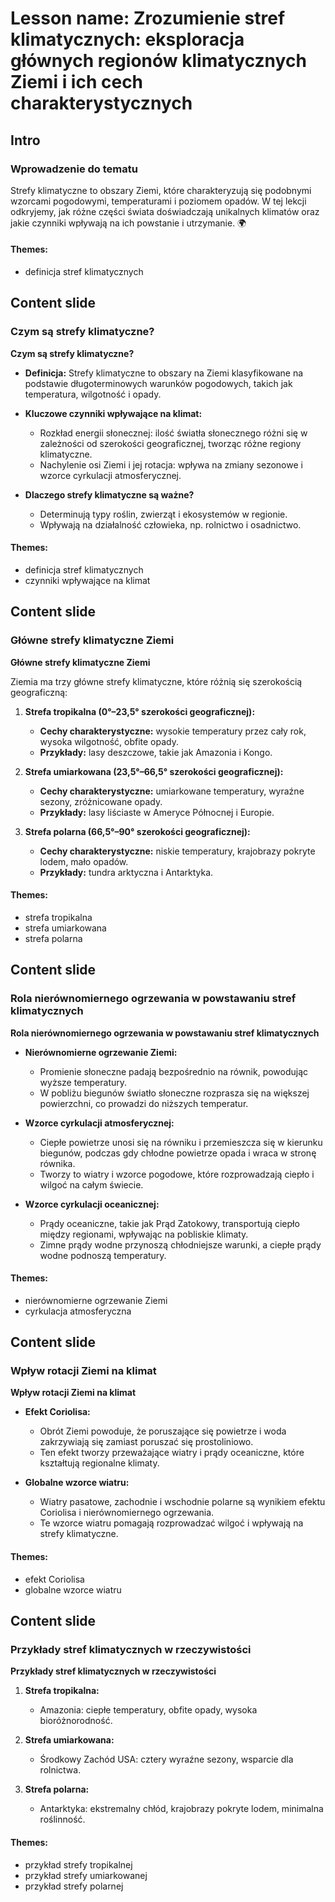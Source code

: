 # Lesson name: Zrozumienie stref klimatycznych: eksploracja głównych regionów klimatycznych Ziemi i ich cech charakterystycznych

## Intro

### Wprowadzenie do tematu

Strefy klimatyczne to obszary Ziemi, które charakteryzują się podobnymi wzorcami pogodowymi, temperaturami i poziomem opadów. W tej lekcji odkryjemy, jak różne części świata doświadczają unikalnych klimatów oraz jakie czynniki wpływają na ich powstanie i utrzymanie. 🌍

#### **Themes:**
- definicja stref klimatycznych

## Content slide

### Czym są strefy klimatyczne?

**Czym są strefy klimatyczne?**

- **Definicja:** Strefy klimatyczne to obszary na Ziemi klasyfikowane na podstawie długoterminowych warunków pogodowych, takich jak temperatura, wilgotność i opady.

- **Kluczowe czynniki wpływające na klimat:**
  - Rozkład energii słonecznej: ilość światła słonecznego różni się w zależności od szerokości geograficznej, tworząc różne regiony klimatyczne.
  - Nachylenie osi Ziemi i jej rotacja: wpływa na zmiany sezonowe i wzorce cyrkulacji atmosferycznej.

- **Dlaczego strefy klimatyczne są ważne?**
  - Determinują typy roślin, zwierząt i ekosystemów w regionie.
  - Wpływają na działalność człowieka, np. rolnictwo i osadnictwo.

#### **Themes:**
- definicja stref klimatycznych
- czynniki wpływające na klimat

## Content slide

### Główne strefy klimatyczne Ziemi

**Główne strefy klimatyczne Ziemi**

Ziemia ma trzy główne strefy klimatyczne, które różnią się szerokością geograficzną:

1. **Strefa tropikalna (0°–23,5° szerokości geograficznej):**
   - **Cechy charakterystyczne:** wysokie temperatury przez cały rok, wysoka wilgotność, obfite opady.
   - **Przykłady:** lasy deszczowe, takie jak Amazonia i Kongo.

2. **Strefa umiarkowana (23,5°–66,5° szerokości geograficznej):**
   - **Cechy charakterystyczne:** umiarkowane temperatury, wyraźne sezony, zróżnicowane opady.
   - **Przykłady:** lasy liściaste w Ameryce Północnej i Europie.

3. **Strefa polarna (66,5°–90° szerokości geograficznej):**
   - **Cechy charakterystyczne:** niskie temperatury, krajobrazy pokryte lodem, mało opadów.
   - **Przykłady:** tundra arktyczna i Antarktyka.

#### **Themes:**
- strefa tropikalna
- strefa umiarkowana
- strefa polarna

## Content slide

### Rola nierównomiernego ogrzewania w powstawaniu stref klimatycznych

**Rola nierównomiernego ogrzewania w powstawaniu stref klimatycznych**

- **Nierównomierne ogrzewanie Ziemi:**
  - Promienie słoneczne padają bezpośrednio na równik, powodując wyższe temperatury.
  - W pobliżu biegunów światło słoneczne rozprasza się na większej powierzchni, co prowadzi do niższych temperatur.

- **Wzorce cyrkulacji atmosferycznej:**
  - Ciepłe powietrze unosi się na równiku i przemieszcza się w kierunku biegunów, podczas gdy chłodne powietrze opada i wraca w stronę równika.
  - Tworzy to wiatry i wzorce pogodowe, które rozprowadzają ciepło i wilgoć na całym świecie.

- **Wzorce cyrkulacji oceanicznej:**
  - Prądy oceaniczne, takie jak Prąd Zatokowy, transportują ciepło między regionami, wpływając na pobliskie klimaty.
  - Zimne prądy wodne przynoszą chłodniejsze warunki, a ciepłe prądy wodne podnoszą temperatury.

#### **Themes:**
- nierównomierne ogrzewanie Ziemi
- cyrkulacja atmosferyczna

## Content slide

### Wpływ rotacji Ziemi na klimat

**Wpływ rotacji Ziemi na klimat**

- **Efekt Coriolisa:**
  - Obrót Ziemi powoduje, że poruszające się powietrze i woda zakrzywiają się zamiast poruszać się prostoliniowo.
  - Ten efekt tworzy przeważające wiatry i prądy oceaniczne, które kształtują regionalne klimaty.

- **Globalne wzorce wiatru:**
  - Wiatry pasatowe, zachodnie i wschodnie polarne są wynikiem efektu Coriolisa i nierównomiernego ogrzewania.
  - Te wzorce wiatru pomagają rozprowadzać wilgoć i wpływają na strefy klimatyczne.

#### **Themes:**
- efekt Coriolisa
- globalne wzorce wiatru

## Content slide

### Przykłady stref klimatycznych w rzeczywistości

**Przykłady stref klimatycznych w rzeczywistości**

1. **Strefa tropikalna:**
   - Amazonia: ciepłe temperatury, obfite opady, wysoka bioróżnorodność.

2. **Strefa umiarkowana:**
   - Środkowy Zachód USA: cztery wyraźne sezony, wsparcie dla rolnictwa.

3. **Strefa polarna:**
   - Antarktyka: ekstremalny chłód, krajobrazy pokryte lodem, minimalna roślinność.

#### **Themes:**
- przykład strefy tropikalnej
- przykład strefy umiarkowanej
- przykład strefy polarnej
